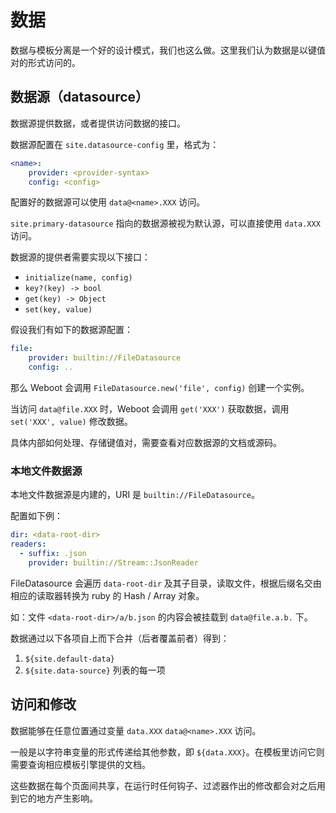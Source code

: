 # 数据

数据与模板分离是一个好的设计模式，我们也这么做。这里我们认为数据是以键值对的形式访问的。

## 数据源（datasource）

数据源提供数据，或者提供访问数据的接口。

数据源配置在 `site.datasource-config` 里，格式为：

```yaml
<name>:
    provider: <provider-syntax>
    config: <config>
```

配置好的数据源可以使用 `data@<name>.XXX` 访问。

`site.primary-datasource` 指向的数据源被视为默认源，可以直接使用 `data.XXX` 访问。

数据源的提供者需要实现以下接口：

- `initialize(name, config)`
- `key?(key) -> bool`
- `get(key) -> Object`
- `set(key, value)`

假设我们有如下的数据源配置：

```yaml
file:
    provider: builtin://FileDatasource
    config: ..
```

那么 Weboot 会调用 `FileDatasource.new('file', config)` 创建一个实例。

当访问 `data@file.XXX` 时，Weboot 会调用 `get('XXX')` 获取数据，调用 `set('XXX', value)` 修改数据。

具体内部如何处理、存储键值对，需要查看对应数据源的文档或源码。

### 本地文件数据源

本地文件数据源是内建的，URI 是 `builtin://FileDatasource`。

配置如下例：

```yaml
dir: <data-root-dir>
readers:
  - suffix: .json
    provider: builtin://Stream::JsonReader
```

FileDatasource 会遍历 `data-root-dir` 及其子目录，读取文件，根据后缀名交由相应的读取器转换为 ruby 的 Hash / Array 对象。

如：文件 `<data-root-dir>/a/b.json` 的内容会被挂载到 `data@file.a.b.` 下。



数据通过以下各项自上而下合并（后者覆盖前者）得到：

1. `${site.default-data}`
1. `${site.data-source}` 列表的每一项

## 访问和修改

数据能够在任意位置通过变量 `data.XXX` `data@<name>.XXX` 访问。

一般是以字符串变量的形式传递给其他参数，即 `${data.XXX}`。在模板里访问它则需要查询相应模板引擎提供的文档。

这些数据在每个页面间共享，在运行时任何钩子、过滤器作出的修改都会对之后用到它的地方产生影响。
